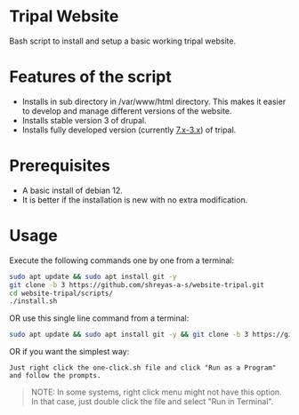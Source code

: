 # Tripal Website
Bash script to install and setup a basic working tripal website.

# Features of the script
- Installs in sub directory in /var/www/html directory. This makes it easier to develop and manage different versions of the website.
- Installs stable version 3 of drupal.
- Installs fully developed version (currently [7.x-3.x](https://github.com/tripal/tripal/tree/7.x-3.x)) of tripal.

# Prerequisites
- A basic install of debian 12.
- It is better if the installation is new with no extra modification.

# Usage
Execute the following commands one by one from a terminal:
```bash
sudo apt update && sudo apt install git -y
git clone -b 3 https://github.com/shreyas-a-s/website-tripal.git
cd website-tripal/scripts/
./install.sh
```
OR use this single line command from a terminal:
```bash
sudo apt update && sudo apt install git -y && git clone -b 3 https://github.com/shreyas-a-s/website-tripal.git && cd website-tripal/scripts/ && ./install.sh
```
OR if you want the simplest way:
```
Just right click the one-click.sh file and click "Run as a Program" and follow the prompts.
```
>  NOTE: In some systems, right click menu might not have this option. In that case, just double click the file and select "Run in Terminal".
